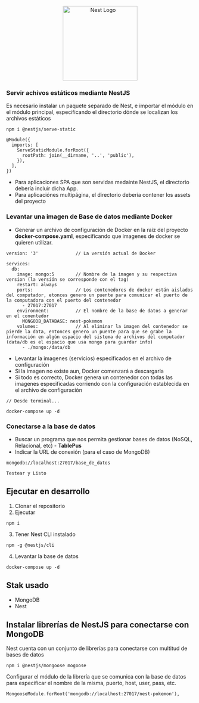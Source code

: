 <p align="center">
  <a href="http://nestjs.com/" target="blank"><img src="https://nestjs.com/img/logo-small.svg" width="200" alt="Nest Logo" /></a>
</p>

### Servir achivos estáticos mediante NestJS

Es necesario instalar un paquete separado de Nest, e importar el módulo en el módulo principal, especificando el directorio dónde se localizan los archivos estáticos

```
npm i @nestjs/serve-static

@Module({
  imports: [
    ServeStaticModule.forRoot({
      rootPath: join(__dirname, '..', 'public'),
    }),
  ],
})
```
- Para aplicaciones SPA que son servidas medainte NestJS, el directorio debería incluir dicha App.
- Para aplicaciónes multipágina, el directorio debería contener los assets del proyecto

### Levantar una imagen de Base de datos mediante Docker

- Generar un archivo de configuración de Docker en la raíz del proyecto **docker-compose.yaml**, especificando que imagenes de docker se quieren utilizar.

```
version: '3'              // La versión actual de Docker

services:
  db:
    image: mongo:5        // Nombre de la imagen y su respectiva version (la versión se corresponde con el tag)
    restart: always
    ports:                // Los contenedores de docker están aislados del computador, etonces genero un puente para comunicar el puerto de la computadora con el puerto del contenedor
      - 27017:27017
    environment:          // El nombre de la base de datos a generar en el conentedor
      MONGODB_DATABASE: nest-pokemon
    volumes:              // Al eliminar la imagen del contenedor se pierde la data, entonces genero un puente para que se grabe la información en algún espacio del sistema de archivos del computador (data/db es el espacio que usa mongo para guardar info)
      - ./mongo:/data/db
```

- Levantar la imagenes (servicios) especificados en el archivo de configuración
- Si la imagen no existe aun, Docker comenzará a descargarla
- Si todo es correcto, Docker genera un contenedor con todas las imagenes especificadas corriendo con la configuración establecida en el archivo de configuración

```
// Desde terminal...

docker-compose up -d
```

### Conectarse a la base de datos

- Buscar un programa que nos permita gestionar bases de datos (NoSQL, Relacional, etc) - **TablePus**
- Indicar la URL de conexión (para el caso de MongoDB)

```
mongodb://localhost:27017/base_de_datos

Testear y Listo
```

## Ejecutar en desarrollo

1. Clonar el repositorio
2. Ejecutar
```
npm i
```
3. Tener Nest CLI instalado
```
npm -g @nestjs/cli
```
4. Levantar la base de datos
```
docker-compose up -d
```

## Stak usado
* MongoDB
* Nest

## Instalar librerías de NestJS para conectarse con MongoDB

Nest cuenta con un conjunto de librerías para conectarse con multitud de bases de datos

```
npm i @nestjs/mongoose mogoose
```

Configurar el módulo de la librería que se comunica con la base de datos para especificar el nombre de la misma, puerto, host, user, pass, etc.

```
MongooseModule.forRoot('mongodb://localhost:27017/nest-pokemon'),
```


